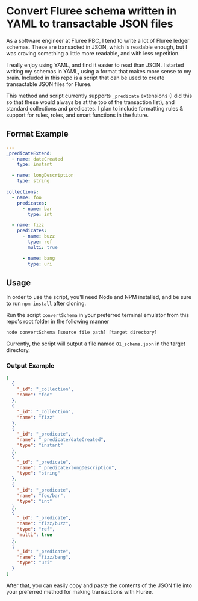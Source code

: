 # Convert Fluree schema written in YAML to transactable JSON files

As a software engineer at Fluree PBC, I tend to write a lot of Fluree ledger schemas. These are transacted in JSON, which is readable enough, but I was craving something a little more readable, and with less repetition.

I really enjoy using YAML, and find it easier to read than JSON. I started writing my schemas in YAML, using a format that makes more sense to my brain. Included in this repo is a script that can be used to create transactable JSON files for Fluree.

This method and script currently supports `_predicate` extensions (I did this so that these would always be at the top of the transaction list), and standard collections and predicates. I plan to include formatting rules & support for rules, roles, and smart functions in the future.

## Format Example

```yaml
---
_predicateExtend:
  - name: dateCreated
    type: instant

  - name: longDescription
    type: string

collections:
  - name: foo
    predicates:
      - name: bar
        type: int

  - name: fizz
    predicates:
      - name: buzz
        type: ref
        multi: true

      - name: bang
        type: uri
```

## Usage

In order to use the script, you'll need Node and NPM installed, and be sure to run `npm install` after cloning.

Run the script `convertSchema` in your preferred terminal emulator from this repo's root folder in the following manner

`node convertSchema [source file path] [target directory]`

Currently, the script will output a file named `01_schema.json` in the target directory.

### Output Example

```json
[
  {
    "_id": "_collection",
    "name": "foo"
  },
  {
    "_id": "_collection",
    "name": "fizz"
  },
  {
    "_id": "_predicate",
    "name": "_predicate/dateCreated",
    "type": "instant"
  },
  {
    "_id": "_predicate",
    "name": "_predicate/longDescription",
    "type": "string"
  },
  {
    "_id": "_predicate",
    "name": "foo/bar",
    "type": "int"
  },
  {
    "_id": "_predicate",
    "name": "fizz/buzz",
    "type": "ref",
    "multi": true
  },
  {
    "_id": "_predicate",
    "name": "fizz/bang",
    "type": "uri"
  }
]
```

After that, you can easily copy and paste the contents of the JSON file into your preferred method for making transactions with Fluree.
